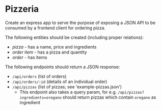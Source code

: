 # Pizzeria

Create an express app to serve the purpose of exposing a JSON API to be consumed by a frontend client for ordering pizza.

The following entities should be created (including proper relations):

* *pizza* - has a name, price and ingredients
* *order item* - has a pizza and quantity
* *order* - has items

The following endpoints should return a JSON response:
* `/api/orders` (list of orders)
* `/api/orders/:id` (details of an individual order)
* `/api/pizzas` (list of pizzas; see 'example-pizzas.json')
  * This endpoint also takes a query param, for e.g. `/api/pizzas?ingredients=oregano` should return pizzas which contain `oregano` as ingredient 

